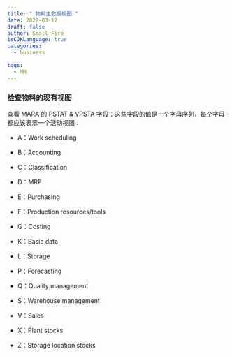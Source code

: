 ```yaml
---
title: " 物料主数据视图 "
date: 2022-03-12
draft: false
author: Small Fire
isCJKLanguage: true
categories: 
  - business

tags: 
  - MM
---
```


### 检查物料的现有视图

查看 MARA 的 PSTAT & VPSTA 字段：这些字段的值是一个字母序列，每个字母都应该表示一个活动视图：

- A：Work scheduling

- B：Accounting

- C：Classification

- D：MRP

- E：Purchasing

- F：Production resources/tools

- G：Costing

- K：Basic data

- L：Storage

- P：Forecasting

- Q：Quality management

- S：Warehouse management

- V：Sales

- X：Plant stocks

- Z：Storage location stocks